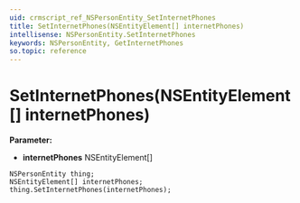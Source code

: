 ```yaml
---
uid: crmscript_ref_NSPersonEntity_SetInternetPhones
title: SetInternetPhones(NSEntityElement[] internetPhones)
intellisense: NSPersonEntity.SetInternetPhones
keywords: NSPersonEntity, GetInternetPhones
so.topic: reference
---
```


# SetInternetPhones(NSEntityElement[] internetPhones)

**Parameter:** 
 - **internetPhones** NSEntityElement[]

```crmscript
NSPersonEntity thing;
NSEntityElement[] internetPhones;
thing.SetInternetPhones(internetPhones);
```


